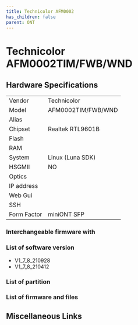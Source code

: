 ```yaml
---
title: Technicolor AFM0002
has_children: false
parent: ONT
---
```


# Technicolor AFM0002TIM/FWB/WND

## Hardware Specifications

|          |               |
|----------|---------------|
| Vendor   | Technicolor        |
| Model    | AFM0002TIM/FWB/WND       |
| Alias | |
| Chipset  | Realtek RTL9601B |
| Flash |   |
| RAM |  |
| System | Linux (Luna SDK)  |
| HSGMII | NO  |
| Optics |   |
| IP address |   |
| Web Gui |  |
| SSH | |
| Form Factor | miniONT SFP |

### Interchangeable firmware with
### List of software version
- V1_7_8_210928
- V1_7_8_210412

### List of partition
### List of firmware and files
## Miscellaneous Links

